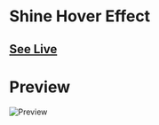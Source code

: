 # Shine Hover Effect

## [See Live](https://codepen.io/hicoders/pen/mdXvGJy)

# Preview

![Preview](../.github/assets/shine-hover-effect.png)
